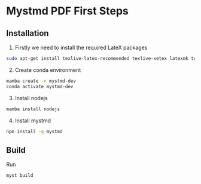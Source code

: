 # Mystmd PDF First Steps

## Installation

1. Firstly we need to install the required LateX packages

```bash
sudo apt-get install texlive-latex-recommended texlive-xetex latexmk texlive-science texlive-fonts-extra texlive-bibtex-extra biber
```

2. Create conda environment

```bash
mamba create -n mystmd-dev
conda activate mystmd-dev
```

3. Install nodejs

```bash
mamba install nodejs
```

4. Install mystmd

```bash
npm install -g mystmd
```

## Build

Run

```bash
myst build
```

